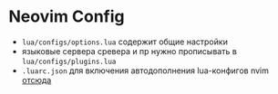 # Neovim Config

* `lua/configs/options.lua` содержит общие настройки
* языковые сервера сревера и пр нужно прописывать в `lua/configs/plugins.lua`
* `.luarc.json` для включения автодополнения lua-конфигов nvim [отсюда](https://lsp-zero.netlify.app/docs/guide/neovim-lua-ls.html)
